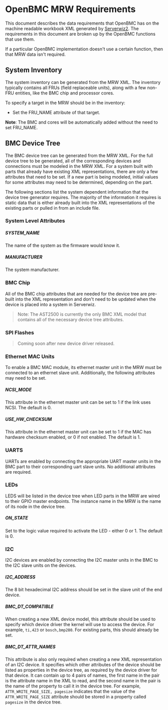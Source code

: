 # OpenBMC MRW Requirements

This document describes the data requirements that OpenBMC has on the machine
readable workbook XML generated by [Serverwiz2](https://www.github.com/open-power/serverwiz).
The requirements in this document are broken up by the OpenBMC functions that
use them.

If a particular OpenBMC implementation doesn't use a certain function,
then that MRW data isn't required.

## System Inventory

The system inventory can be generated from the MRW XML.  The inventory
typically contains all FRUs (field replaceable units), along with a few
non-FRU entities, like the BMC chip and processor cores.

To specify a target in the MRW should be in the inventory:

* Set the FRU\_NAME attribute of that target.

**Note**: The BMC and cores will be automatically added without the need to
set FRU\_NAME.


## BMC Device Tree

The BMC device tree can be generated from the MRW XML.  For the full device
tree to be generated, all of the corresponding devices and connections must
be modeled in the MRW XML.  For a system built with parts that already have
existing XML representations, there are only a few attributes that need to
be set.  If a new part is being modeled, initial values for some attributes
may need to be determined, depending on the part.

The following sections list the system dependent information that the device
tree generator requires.  The majority of the information it requires is
static data that is either already built into the XML representations of
the existing parts or pulled in from an include file.


### System Level Attributes

##### SYSTEM\_NAME
The name of the system as the firmware would know it.

##### MANUFACTURER
The system manufacturer.


### BMC Chip
All of the BMC chip attributes that are needed for the device tree are
pre-built into the XML representation and don't need to be updated when
the device is placed into a system in Serverwiz.

> Note:  The AST2500 is currently the only BMC XML model that contains all
of the necessary device tree attributes.


### SPI Flashes
> Coming soon after new device driver released.


### Ethernet MAC Units
To enable a BMC MAC module, its ethernet master unit in the MRW must be
connected to an ethernet slave unit.  Additionally, the following
attributes may need to be set.

##### NCSI\_MODE
This attribute in the ethernet master unit can be set to 1 if the link uses
NCSI.  The default is 0.

##### USE\_HW\_CHECKSUM
This attribute in the ethernet master unit can be set to 1 if the MAC has
hardware checksum enabled, or 0 if not enabled.  The default is 1.


### UARTS
UARTs are enabled by connecting the appropriate UART master units in the
BMC part to their corresponding uart slave units.  No additional attributes
are required.


### LEDs
LEDS will be listed in the device tree when LED parts in the MRW are wired to
their GPIO master endpoints.  The instance name in the MRW is the name of
its node in the device tree.

##### ON\_STATE
Set to the logic value required to activate the LED - either 0 or 1.  The
default is 0.


### I2C
I2C devices are enabled by connecting the I2C master units in the BMC to
the I2C slave units on the devices.

##### I2C\_ADDRESS
The 8 bit hexadecimal I2C address should be set in the slave unit of the
end device.

##### BMC\_DT\_COMPATIBLE
When creating a new XML device model, this attribute should be used to
specify which device driver the kernel will use to access the device.
For example, `ti,423` or `bosch,bmp280`.  For existing parts,  this should
already be set.

##### BMC\_DT\_ATTR\_NAMES
This attribute is also only required when creating a new XML representation
of an I2C device.  It specifies which other attributes of the device should be
listed as properties in the device tree, as required by the device driver
for that device. It can contain up to 4 pairs of names, the first name in the
pair is the attribute name in the XML to read, and the second name in the
pair is the name of the property to call it in the device tree.  For example,
`ATTR_WRITE_PAGE_SIZE, pagesize` indicates that the value of the
`ATTR_WRITE_PAGE_SIZE` attribute should be stored in a property called
`pagesize` in the device tree.


